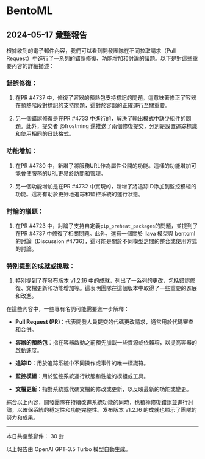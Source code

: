 # BentoML

## 2024-05-17 彙整報告

根據收到的電子郵件內容，我們可以看到開發團隊在不同拉取請求（Pull Request）中進行了一系列的錯誤修復、功能增加和討論的議題。以下是對這些重要內容的詳細描述：



### 錯誤修復：

1. 在PR #4737 中，修復了容器的預熱包支持標記的問題。這意味著修正了容器在預熱階段對標記的支持問題，這對於容器的正確運行至關重要。

2. 另一個錯誤修復是在PR #4733 中進行的，解決了輸出模式中缺少組件的問題。此外，提交者 @frostming 還推送了兩個修復提交，分別是設置追踪標識和使用相同的日誌格式。



### 功能增加：

1. 在PR #4730 中，新增了將服務URL作為屬性公開的功能。這樣的功能增加可能會使服務的URL更易於訪問和管理。

2. 另一個功能增加是在PR #4732 中實現的，新增了將追踪ID添加到監控模組的功能。這將有助於更好地追踪和監控系統的運行狀態。



### 討論的議題：

1. 在PR #4723 中，討論了支持自定義`pip_preheat_packages`的問題，並提到了在PR #4737 中修復了相關問題。此外，還有一個關於 llava 模型與 bentoml 的討論（Discussion #4736），這可能是關於不同模型之間的整合或使用方式的討論。



### 特別提到的成就或挑戰：

1. 特別提到了在發布版本 v1.2.16 中的成就，列出了一系列的更改，包括錯誤修復、文檔更新和功能增加等。這表明團隊在這個版本中取得了一些重要的進展和改進。



在這些內容中，一些專有名詞可能需要進一步解釋：

- **Pull Request (PR)**：代表開發人員提交的代碼更改請求，通常用於代碼審查和合併。

- **容器的預熱包**：指在容器啟動之前預先加載一些資源或依賴項，以提高容器的啟動速度。

- **追踪ID**：用於追踪系統中不同操作或事件的唯一標識符。

- **監控模組**：用於監控系統運行狀態和性能的模組或工具。

- **文檔更新**：指對系統或代碼文檔的修改或更新，以反映最新的功能或變更。



綜合以上內容，開發團隊在持續改進系統功能的同時，也積極修復錯誤並進行討論，以確保系統的穩定性和功能完整性。发布版本 v1.2.16 的成就也顯示了團隊的努力和成果。



---



本日共彙整郵件： 30 封



以上報告由 OpenAI GPT-3.5 Turbo 模型自動生成。